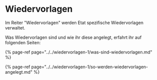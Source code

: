 # Wiedervorlagen

Im Reiter "Wiedervorlagen" werden Etat spezifische Wiedervorlagen verwaltet.

Was Wiedervorlagen sind und wie ihr diese angelegt, erfahrt ihr auf folgenden Seiten:

{% page-ref page="../../wiedervorlagen-1/was-sind-wiedervorlagen.md" %}

{% page-ref page="../../wiedervorlagen-1/so-werden-wiedervorlagen-angelegt.md" %}

